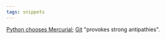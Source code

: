 ```yaml
---
tags: snippets
---
```


[Python chooses Mercurial](http://mail.python.org/pipermail/python-dev/2009-March/087931.html); [Git](/wiki/Git) "provokes strong antipathies".
